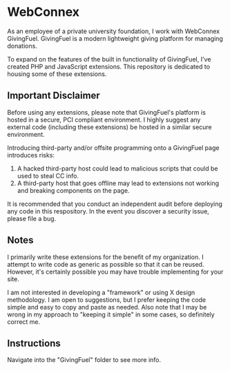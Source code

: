 # WebConnex
As an employee of a private university foundation, I work with WebConnex GivingFuel.  GivingFuel is a modern lightweight giving platform for managing donations.

To expand on the features of the built in functionality of GivingFuel, I've created PHP and JavaScript extensions.  This repository is dedicated to housing some of these extensions.

## Important Disclaimer
Before using any extensions, please note that GivingFuel's platform is hosted in a secure, PCI compliant environment. I highly suggest any external code (including these extensions) be hosted in a similar secure environment.

Introducing third-party and/or offsite programming onto a GivingFuel page introduces risks:
1. A hacked third-party host could lead to malicious scripts that could be used to steal CC info.
2. A third-party host that goes offline may lead to extensions not working and breaking components on the page.

It is recommended that you conduct an independent audit before deploying any code in this respository. In the event you discover a security issue, please file a bug.

## Notes
I primarily write these extensions for the benefit of my organization. I attempt to write code as generic as possible so that it can be reused. However, it's certainly possible you may have trouble implementing for your site.

I am not interested in developing a "framework" or using X design methodology. I am open to suggestions, but I prefer keeping the code simple and easy to copy and paste as needed.  Also note that I may be wrong in my approach to "keeping it simple" in some cases, so definitely correct me.

## Instructions
Navigate into the "GivingFuel" folder to see more info.
